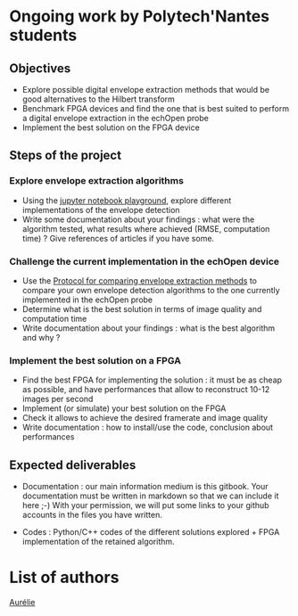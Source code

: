 # Ongoing work by Polytech'Nantes students

## Objectives

* Explore possible digital envelope extraction methods that would be good alternatives to the Hilbert transform
* Benchmark FPGA devices and find the one that is best suited to perform a digital envelope extraction in the echOpen probe
* Implement the best solution on the FPGA device

## Steps of the project

### Explore envelope extraction algorithms

* Using the [jupyter notebook playground](https://github.com/echopen/PRJ-medtec_sigproc/blob/master/SigProc_101/SigProc-101-pimped.ipynb), explore different implementations of the envelope detection
* Write some documentation about your findings : what were the algorithm tested, what results where achieved \(RMSE, computation time\) ? Give references of articles if you have some.

### Challenge the current implementation in the echOpen device

* Use the [Protocol for comparing envelope extraction methods](/inprogress/mobile_app/protocol-for-comparing-envelope-extraction-methods.md) to compare your own envelope detection algorithms to the one currently implemented in the echOpen probe
* Determine what is the best solution in terms of image quality and computation time
* Write documentation about your findings : what is the best algorithm and why ?

### Implement the best solution on a FPGA

* Find the best FPGA for implementing the solution : it must be as cheap as possible, and have performances that allow to reconstruct 10-12 images per second
* Implement \(or simulate\) your best solution on the FPGA
* Check it allows to achieve the desired framerate and image quality
* Write documentation : how to install/use the code, conclusion about performances

## Expected deliverables

* Documentation : our main information medium is this gitbook. Your documentation must be written in markdown so that we can include it here ;-\)
  With your permission, we will put some links to your github accounts in the files you have written. 

* Codes : Python/C++ codes of the different solutions explored + FPGA implementation of the retained algorithm.



# List of authors

[Aurélie](https://github.com/aurelie-mutschler)



